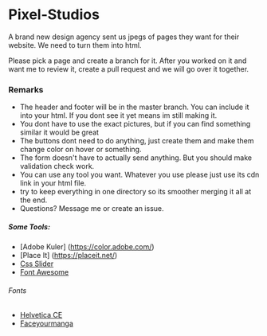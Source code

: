 # Pixel-Studios
A brand new design agency sent us jpegs of pages they want for their website. We need to turn them into html.

Please pick a page and create a branch for it. After you worked on it and want me to review it, create a pull request and we will go over it together.

### Remarks
- The header and footer will be in the master branch. You can include it into your html. If you dont see it yet means im still making it.
- You dont have to use the exact pictures, but if you can find something similar it would be great
- The buttons dont need to do anything, just create them and make them change color on hover or something.
- The form doesn't have to actually send anything. But you should make validation check work. 
- You can use any tool you want. Whatever you use please just use its cdn link in your html file.
- try to keep everything in one directory so its smoother merging it all at the end.
- Questions? Message me or create an issue.

##### Some Tools:
- [Adobe Kuler] (https://color.adobe.com/)
- [Place It] (https://placeit.net/)
- [Css Slider](http://cssslider.com/)
- [Font Awesome](fontawesome.io)


###### Fonts
- [Helvetica CE](http://ttfonts.net/font/20936_HelveticaCE.htm)
- [Faceyourmanga](www.faceyourmanga.com)
